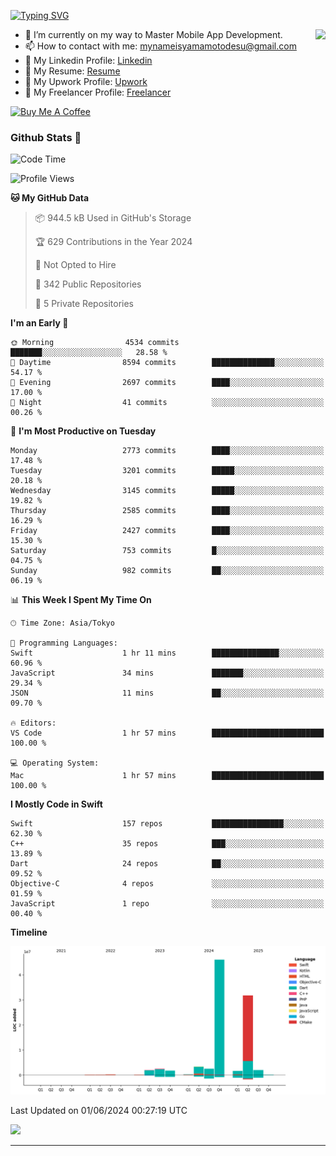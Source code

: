 
[![Typing SVG](https://readme-typing-svg.demolab.com/?lines=Thank+You+For+Visiting!!;You+Are+Welcome✨;I+am+Kyo+Yamamoto;Mobile+Developer)](https://git.io/typing-svg)
<p>
<img align="right" src="https://media.giphy.com/media/26ufdb3cYKwbRtYVW/giphy.gif" style="max-width:100%;" height="150px">

- 🌱 I’m currently on my way to Master Mobile App Development.
- 📫 How to contact with me: mynameisyamamotodesu@gmail.com
- 🔗 My Linkedin Profile: [Linkedin](https://www.linkedin.com/in/kyo-yamamoto-a2ab50239)
- 🔗 My Resume: [Resume](https://www.kickresume.com/cv/rNok4e/)
- 🔗 My Upwork Profile: [Upwork](https://www.upwork.com/freelancers/~01aa9115102bb4af25)
- 🔗 My Freelancer Profile: [Freelancer](https://www.freelancer.com/u/yamamotodesu)

<a href="https://www.buymeacoffee.com/kyoyamamoto" target="_blank"><img src="https://cdn.buymeacoffee.com/buttons/default-orange.png" alt="Buy Me A Coffee" height="41" width="174"></a>

### Github Stats 🥇 
<!--START_SECTION:waka-->
![Code Time](http://img.shields.io/badge/Code%20Time-705%20hrs%2026%20mins-blue)

![Profile Views](http://img.shields.io/badge/Profile%20Views-0-blue)

**🐱 My GitHub Data** 

> 📦 944.5 kB Used in GitHub's Storage 
 > 
> 🏆 629 Contributions in the Year 2024
 > 
> 🚫 Not Opted to Hire
 > 
> 📜 342 Public Repositories 
 > 
> 🔑 5 Private Repositories 
 > 
**I'm an Early 🐤** 

```text
🌞 Morning                4534 commits        ███████░░░░░░░░░░░░░░░░░░   28.58 % 
🌆 Daytime                8594 commits        ██████████████░░░░░░░░░░░   54.17 % 
🌃 Evening                2697 commits        ████░░░░░░░░░░░░░░░░░░░░░   17.00 % 
🌙 Night                  41 commits          ░░░░░░░░░░░░░░░░░░░░░░░░░   00.26 % 
```
📅 **I'm Most Productive on Tuesday** 

```text
Monday                   2773 commits        ████░░░░░░░░░░░░░░░░░░░░░   17.48 % 
Tuesday                  3201 commits        █████░░░░░░░░░░░░░░░░░░░░   20.18 % 
Wednesday                3145 commits        █████░░░░░░░░░░░░░░░░░░░░   19.82 % 
Thursday                 2585 commits        ████░░░░░░░░░░░░░░░░░░░░░   16.29 % 
Friday                   2427 commits        ████░░░░░░░░░░░░░░░░░░░░░   15.30 % 
Saturday                 753 commits         █░░░░░░░░░░░░░░░░░░░░░░░░   04.75 % 
Sunday                   982 commits         ██░░░░░░░░░░░░░░░░░░░░░░░   06.19 % 
```


📊 **This Week I Spent My Time On** 

```text
🕑︎ Time Zone: Asia/Tokyo

💬 Programming Languages: 
Swift                    1 hr 11 mins        ███████████████░░░░░░░░░░   60.96 % 
JavaScript               34 mins             ███████░░░░░░░░░░░░░░░░░░   29.34 % 
JSON                     11 mins             ██░░░░░░░░░░░░░░░░░░░░░░░   09.70 % 

🔥 Editors: 
VS Code                  1 hr 57 mins        █████████████████████████   100.00 % 

💻 Operating System: 
Mac                      1 hr 57 mins        █████████████████████████   100.00 % 
```

**I Mostly Code in Swift** 

```text
Swift                    157 repos           ████████████████░░░░░░░░░   62.30 % 
C++                      35 repos            ███░░░░░░░░░░░░░░░░░░░░░░   13.89 % 
Dart                     24 repos            ██░░░░░░░░░░░░░░░░░░░░░░░   09.52 % 
Objective-C              4 repos             ░░░░░░░░░░░░░░░░░░░░░░░░░   01.59 % 
JavaScript               1 repo              ░░░░░░░░░░░░░░░░░░░░░░░░░   00.40 % 
```



**Timeline**

![Lines of Code chart](https://raw.githubusercontent.com/YamamotoDesu/YamamotoDesu/main/assets/bar_graph.png)


 Last Updated on 01/06/2024 00:27:19 UTC
<!--END_SECTION:waka-->

![](https://github-profile-summary-cards.vercel.app/api/cards/profile-details?username=YamamotoDesu&theme=vue)

----
